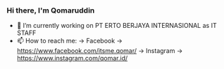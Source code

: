 ### Hi there, I'm Qomaruddin

- 🔭 I’m currently working on PT ERTO BERJAYA INTERNASIONAL as IT STAFF
- 📫 How to reach me: 
      -> Facebook -> https://www.facebook.com/itsme.qomar/
      -> Instagram -> https://www.instagram.com/qomar.id/
<!--
**siqomar/siqomar** is a ✨ _special_ ✨ repository because its `README.md` (this file) appears on your GitHub profile.

Here are some ideas to get you started:

- 🔭 I’m currently working on PT ERTO BERJAYA INTERNASIONAL as IT STAFF
- 📫 How to reach me: 
      -> Facebook -> https://www.facebook.com/itsme.qomar/
      -> Instagram -> https://www.instagram.com/qomar.id/
-->
